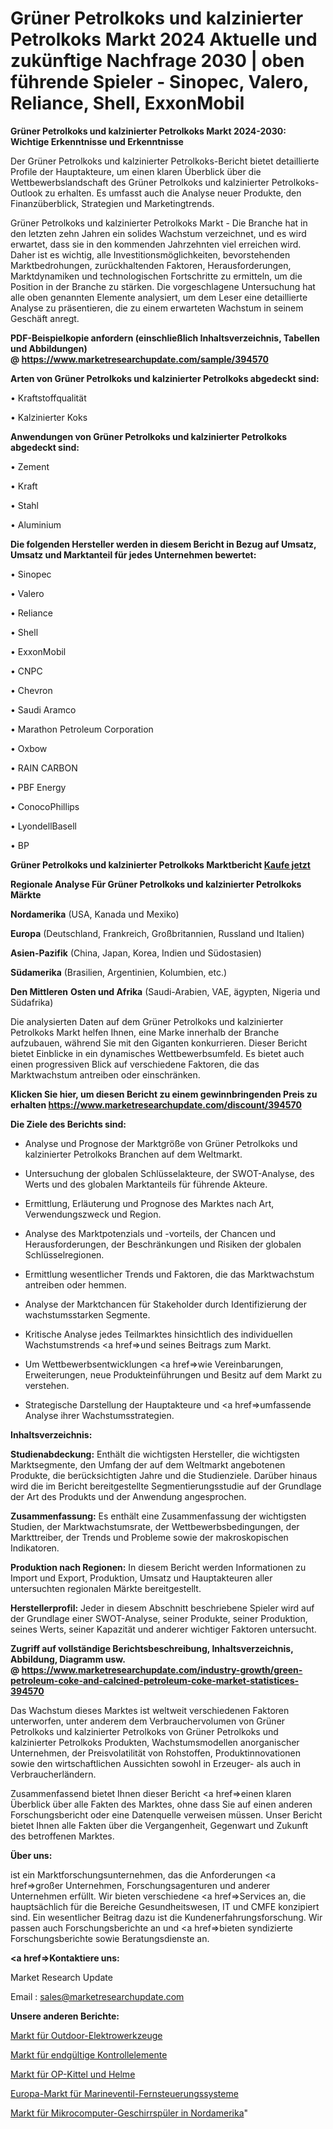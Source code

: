 # Grüner Petrolkoks und kalzinierter Petrolkoks Markt 2024 Aktuelle und zukünftige Nachfrage 2030 | oben führende Spieler - Sinopec, Valero, Reliance, Shell, ExxonMobil

<strong>Grüner Petrolkoks und kalzinierter Petrolkoks Markt 2024-2030: Wichtige Erkenntnisse und Erkenntnisse</strong>

Der Grüner Petrolkoks und kalzinierter Petrolkoks-Bericht bietet detaillierte Profile der Hauptakteure, um einen klaren Überblick über die Wettbewerbslandschaft des Grüner Petrolkoks und kalzinierter Petrolkoks-Outlook zu erhalten. Es umfasst auch die Analyse neuer Produkte, den Finanzüberblick, Strategien und Marketingtrends.

Grüner Petrolkoks und kalzinierter Petrolkoks Markt - Die Branche hat in den letzten zehn Jahren ein solides Wachstum verzeichnet, und es wird erwartet, dass sie in den kommenden Jahrzehnten viel erreichen wird. Daher ist es wichtig, alle Investitionsmöglichkeiten, bevorstehenden Marktbedrohungen, zurückhaltenden Faktoren, Herausforderungen, Marktdynamiken und technologischen Fortschritte zu ermitteln, um die Position in der Branche zu stärken. Die vorgeschlagene Untersuchung hat alle oben genannten Elemente analysiert, um dem Leser eine detaillierte Analyse zu präsentieren, die zu einem erwarteten Wachstum in seinem Geschäft anregt.

<strong><b>PDF-Beispielkopie anfordern (einschließlich Inhaltsverzeichnis, Tabellen und Abbildungen) @ </b></strong><strong><a href=https://www.marketresearchupdate.com/sample/394570><strong>https://www.marketresearchupdate.com/sample/394570</u></a></strong></strong>

<strong>Arten von Grüner Petrolkoks und kalzinierter Petrolkoks abgedeckt sind:</strong>

• Kraftstoffqualität

• Kalzinierter Koks

<strong>Anwendungen von Grüner Petrolkoks und kalzinierter Petrolkoks abgedeckt sind:</strong>

• Zement

• Kraft

• Stahl

• Aluminium

<strong>Die folgenden Hersteller werden in diesem Bericht in Bezug auf Umsatz, Umsatz und Marktanteil für jedes Unternehmen bewertet:</strong>

• Sinopec

• Valero

• Reliance

• Shell

• ExxonMobil

• CNPC

• Chevron

• Saudi Aramco

• Marathon Petroleum Corporation

• Oxbow

• RAIN CARBON

• PBF Energy

• ConocoPhillips

• LyondellBasell

• BP

<strong>Grüner Petrolkoks und kalzinierter Petrolkoks Marktbericht <a href=https://www.marketresearchupdate.com/buynow/394570>Kaufe jetzt</a></strong>

<strong>Regionale Analyse Für Grüner Petrolkoks und kalzinierter Petrolkoks Märkte</strong>

<strong>Nordamerika</strong> (USA, Kanada und Mexiko)

<strong>Europa</strong> (Deutschland, Frankreich, Großbritannien, Russland und Italien)

<strong>Asien-Pazifik</strong> (China, Japan, Korea, Indien und Südostasien)

<strong>Südamerika</strong> (Brasilien, Argentinien, Kolumbien, etc.)

<strong>Den Mittleren</strong> <strong>Osten und Afrika</strong> (Saudi-Arabien, VAE, ägypten, Nigeria und Südafrika)

Die analysierten Daten auf dem Grüner Petrolkoks und kalzinierter Petrolkoks Markt helfen Ihnen, eine Marke innerhalb der Branche aufzubauen, während Sie mit den Giganten konkurrieren. Dieser Bericht bietet Einblicke in ein dynamisches Wettbewerbsumfeld. Es bietet auch einen progressiven Blick auf verschiedene Faktoren, die das Marktwachstum antreiben oder einschränken.

<strong>Klicken Sie hier, um diesen Bericht zu einem gewinnbringenden Preis zu erhalten
</strong><strong><a href=https://www.marketresearchupdate.com/discount/394570>https://www.marketresearchupdate.com/discount/394570</b></u></strong></a>

<strong>Die Ziele des Berichts sind:</strong>

- Analyse und Prognose der Marktgröße von Grüner Petrolkoks und kalzinierter Petrolkoks Branchen auf dem Weltmarkt.

- Untersuchung der globalen Schlüsselakteure, der SWOT-Analyse, des Werts und des globalen Marktanteils für führende Akteure.

- Ermittlung, Erläuterung und Prognose des Marktes nach Art, Verwendungszweck und Region.

- Analyse des Marktpotenzials und -vorteils, der Chancen und Herausforderungen, der Beschränkungen und Risiken der globalen Schlüsselregionen.

- Ermittlung wesentlicher Trends und Faktoren, die das Marktwachstum antreiben oder hemmen.

- Analyse der Marktchancen für Stakeholder durch Identifizierung der wachstumsstarken Segmente.

- Kritische Analyse jedes Teilmarktes hinsichtlich des individuellen Wachstumstrends <a href=>und</a> seines Beitrags zum Markt.

- Um Wettbewerbsentwicklungen <a href=>wie</a> Vereinbarungen, Erweiterungen, neue Produkteinführungen und Besitz auf dem Markt zu verstehen.

- Strategische Darstellung der Hauptakteure und <a href=>umfas</a>sende Analyse ihrer Wachstumsstrategien.

<strong>Inhaltsverzeichnis:</strong>

<strong>Studienabdeckung:</strong> Enthält die wichtigsten Hersteller, die wichtigsten Marktsegmente, den Umfang der auf dem Weltmarkt angebotenen Produkte, die berücksichtigten Jahre und die Studienziele. Darüber hinaus wird die im Bericht bereitgestellte Segmentierungsstudie auf der Grundlage der Art des Produkts und der Anwendung angesprochen.

<strong>Zusammenfassung:</strong> Es enthält eine Zusammenfassung der wichtigsten Studien, der Marktwachstumsrate, der Wettbewerbsbedingungen, der Markttreiber, der Trends und Probleme sowie der makroskopischen Indikatoren.

<strong>Produktion nach Regionen:</strong> In diesem Bericht werden Informationen zu Import und Export, Produktion, Umsatz und Hauptakteuren aller untersuchten regionalen Märkte bereitgestellt.

<strong>Herstellerprofil:</strong> Jeder in diesem Abschnitt beschriebene Spieler wird auf der Grundlage einer SWOT-Analyse, seiner Produkte, seiner Produktion, seines Werts, seiner Kapazität und anderer wichtiger Faktoren untersucht.

<strong><b>Zugriff auf vollständige Berichtsbeschreibung, Inhaltsverzeichnis, Abbildung, Diagramm usw. @ </b></strong><strong><a href=https://www.marketresearchupdate.com/industry-growth/green-petroleum-coke-and-calcined-petroleum-coke-market-statistices-394570>https://www.marketresearchupdate.com/industry-growth/green-petroleum-coke-and-calcined-petroleum-coke-market-statistices-394570</a></strong>

Das Wachstum dieses Marktes ist weltweit verschiedenen Faktoren unterworfen, unter anderem dem Verbrauchervolumen von Grüner Petrolkoks und kalzinierter Petrolkoks von Grüner Petrolkoks und kalzinierter Petrolkoks Produkten, Wachstumsmodellen anorganischer Unternehmen, der Preisvolatilität von Rohstoffen, Produktinnovationen sowie den wirtschaftlichen Aussichten sowohl in Erzeuger- als auch in Verbraucherländern.

Zusammenfassend bietet Ihnen dieser Bericht <a href=>einen</a> klaren Überblick über alle Fakten des Marktes, ohne dass Sie auf einen anderen Forschungsbericht oder eine Datenquelle verweisen müssen. Unser Bericht bietet Ihnen alle Fakten über die Vergangenheit, Gegenwart und Zukunft des betroffenen Marktes.

<strong>Über uns:</strong>

 ist ein Marktforschungsunternehmen, das die Anforderungen <a href=>großer</a> Unternehmen, Forschungsagenturen und anderer Unternehmen erfüllt. Wir bieten verschiedene <a href=>Services</a> an, die hauptsächlich für die Bereiche Gesundheitswesen, IT und CMFE konzipiert sind. Ein wesentlicher Beitrag dazu ist die Kundenerfahrungsforschung. Wir passen auch Forschungsberichte an und <a href=>bieten</a> syndizierte Forschungsberichte sowie Beratungsdienste an.

<strong><a href=>Kontaktiere uns:</a></strong>

Market Research Update

Email : sales@marketresearchupdate.com

<strong>Unsere anderen Berichte:</strong>

<a href=https://www.linkedin.com/pulse/outdoor-power-tools-market-size-growth-set>Markt für Outdoor-Elektrowerkzeuge</a>

<a href=https://www.linkedin.com/pulse/final-controlling-element-market-analysis-segment-region>Markt für endgültige Kontrollelemente</a>

<a href=https://www.linkedin.com/pulse/surgical-gowns-helmets-market-report-2023-top-company>Markt für OP-Kittel und Helme</a>

<a href=https://www.linkedin.com/pulse/europe-marine-valve-remote-control-system-market>Europa-Markt für Marineventil-Fernsteuerungssysteme</a>

<a href=https://www.linkedin.com/pulse/north-america-microcomputer-dishwasher-market-challenges>Markt für Mikrocomputer-Geschirrspüler in Nordamerika</a>"
